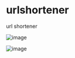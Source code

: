 # urlshortener
url shortener

![image](https://github.com/rsouvik/urlshortener/assets/1316614/6ba4d67b-de7c-44fe-abd4-bd07c98cdad7)



![image](https://github.com/rsouvik/urlshortener/assets/1316614/86627f9a-2d87-444d-b0f1-93f98eff02e8)

